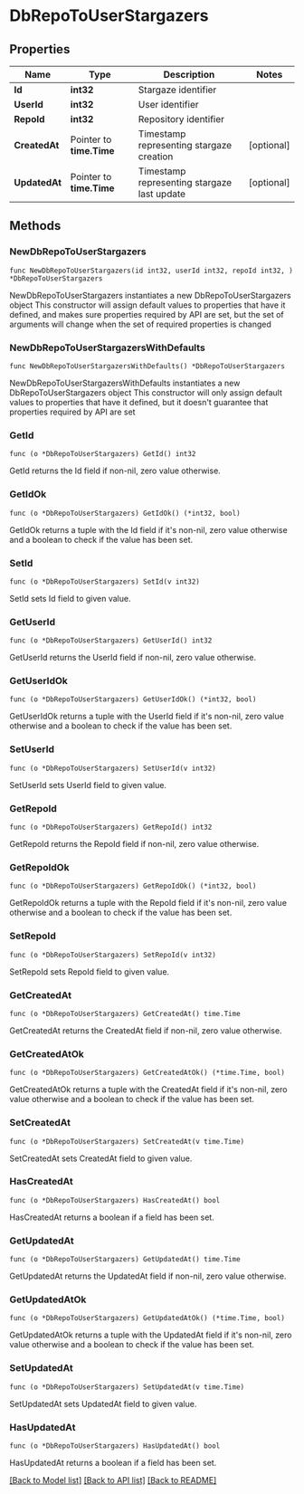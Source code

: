 # DbRepoToUserStargazers

## Properties

Name | Type | Description | Notes
------------ | ------------- | ------------- | -------------
**Id** | **int32** | Stargaze identifier | 
**UserId** | **int32** | User identifier | 
**RepoId** | **int32** | Repository identifier | 
**CreatedAt** | Pointer to **time.Time** | Timestamp representing stargaze creation | [optional] 
**UpdatedAt** | Pointer to **time.Time** | Timestamp representing stargaze last update | [optional] 

## Methods

### NewDbRepoToUserStargazers

`func NewDbRepoToUserStargazers(id int32, userId int32, repoId int32, ) *DbRepoToUserStargazers`

NewDbRepoToUserStargazers instantiates a new DbRepoToUserStargazers object
This constructor will assign default values to properties that have it defined,
and makes sure properties required by API are set, but the set of arguments
will change when the set of required properties is changed

### NewDbRepoToUserStargazersWithDefaults

`func NewDbRepoToUserStargazersWithDefaults() *DbRepoToUserStargazers`

NewDbRepoToUserStargazersWithDefaults instantiates a new DbRepoToUserStargazers object
This constructor will only assign default values to properties that have it defined,
but it doesn't guarantee that properties required by API are set

### GetId

`func (o *DbRepoToUserStargazers) GetId() int32`

GetId returns the Id field if non-nil, zero value otherwise.

### GetIdOk

`func (o *DbRepoToUserStargazers) GetIdOk() (*int32, bool)`

GetIdOk returns a tuple with the Id field if it's non-nil, zero value otherwise
and a boolean to check if the value has been set.

### SetId

`func (o *DbRepoToUserStargazers) SetId(v int32)`

SetId sets Id field to given value.


### GetUserId

`func (o *DbRepoToUserStargazers) GetUserId() int32`

GetUserId returns the UserId field if non-nil, zero value otherwise.

### GetUserIdOk

`func (o *DbRepoToUserStargazers) GetUserIdOk() (*int32, bool)`

GetUserIdOk returns a tuple with the UserId field if it's non-nil, zero value otherwise
and a boolean to check if the value has been set.

### SetUserId

`func (o *DbRepoToUserStargazers) SetUserId(v int32)`

SetUserId sets UserId field to given value.


### GetRepoId

`func (o *DbRepoToUserStargazers) GetRepoId() int32`

GetRepoId returns the RepoId field if non-nil, zero value otherwise.

### GetRepoIdOk

`func (o *DbRepoToUserStargazers) GetRepoIdOk() (*int32, bool)`

GetRepoIdOk returns a tuple with the RepoId field if it's non-nil, zero value otherwise
and a boolean to check if the value has been set.

### SetRepoId

`func (o *DbRepoToUserStargazers) SetRepoId(v int32)`

SetRepoId sets RepoId field to given value.


### GetCreatedAt

`func (o *DbRepoToUserStargazers) GetCreatedAt() time.Time`

GetCreatedAt returns the CreatedAt field if non-nil, zero value otherwise.

### GetCreatedAtOk

`func (o *DbRepoToUserStargazers) GetCreatedAtOk() (*time.Time, bool)`

GetCreatedAtOk returns a tuple with the CreatedAt field if it's non-nil, zero value otherwise
and a boolean to check if the value has been set.

### SetCreatedAt

`func (o *DbRepoToUserStargazers) SetCreatedAt(v time.Time)`

SetCreatedAt sets CreatedAt field to given value.

### HasCreatedAt

`func (o *DbRepoToUserStargazers) HasCreatedAt() bool`

HasCreatedAt returns a boolean if a field has been set.

### GetUpdatedAt

`func (o *DbRepoToUserStargazers) GetUpdatedAt() time.Time`

GetUpdatedAt returns the UpdatedAt field if non-nil, zero value otherwise.

### GetUpdatedAtOk

`func (o *DbRepoToUserStargazers) GetUpdatedAtOk() (*time.Time, bool)`

GetUpdatedAtOk returns a tuple with the UpdatedAt field if it's non-nil, zero value otherwise
and a boolean to check if the value has been set.

### SetUpdatedAt

`func (o *DbRepoToUserStargazers) SetUpdatedAt(v time.Time)`

SetUpdatedAt sets UpdatedAt field to given value.

### HasUpdatedAt

`func (o *DbRepoToUserStargazers) HasUpdatedAt() bool`

HasUpdatedAt returns a boolean if a field has been set.


[[Back to Model list]](../README.md#documentation-for-models) [[Back to API list]](../README.md#documentation-for-api-endpoints) [[Back to README]](../README.md)


